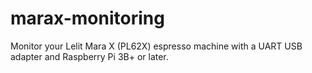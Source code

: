 # marax-monitoring

Monitor your Lelit Mara X (PL62X) espresso machine with a UART USB adapter and Raspberry Pi 3B+ or later.

